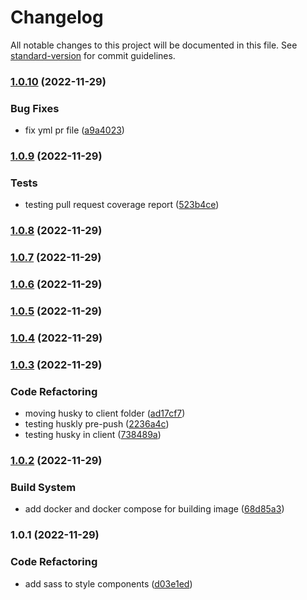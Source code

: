 # Changelog

All notable changes to this project will be documented in this file. See [standard-version](https://github.com/conventional-changelog/standard-version) for commit guidelines.

### [1.0.10](https://github.com/esaldivar/ReactTSTemplate/compare/v1.0.9...v1.0.10) (2022-11-29)


### Bug Fixes

* fix yml pr file ([a9a4023](https://github.com/esaldivar/ReactTSTemplate/commit/a9a4023f3ca250deaafd5a60a5e392e8926108c2))

### [1.0.9](https://github.com/esaldivar/ReactTSTemplate/compare/v1.0.8...v1.0.9) (2022-11-29)


### Tests

* testing pull request coverage report ([523b4ce](https://github.com/esaldivar/ReactTSTemplate/commit/523b4ced185f3e67a3ad4ffaffedf1a66d5a1aae))

### [1.0.8](https://github.com/esaldivar/ReactTSTemplate/compare/v1.0.7...v1.0.8) (2022-11-29)

### [1.0.7](https://github.com/esaldivar/ReactTSTemplate/compare/v1.0.6...v1.0.7) (2022-11-29)

### [1.0.6](https://github.com/esaldivar/ReactTSTemplate/compare/v1.0.5...v1.0.6) (2022-11-29)

### [1.0.5](https://github.com/esaldivar/ReactTSTemplate/compare/v1.0.4...v1.0.5) (2022-11-29)

### [1.0.4](https://github.com/esaldivar/ReactTSTemplate/compare/v1.0.3...v1.0.4) (2022-11-29)

### [1.0.3](https://github.com/esaldivar/ReactTSTemplate/compare/v1.0.2...v1.0.3) (2022-11-29)


### Code Refactoring

* moving husky to client folder ([ad17cf7](https://github.com/esaldivar/ReactTSTemplate/commit/ad17cf73fdb4ae6421d574a865cdbf2971714767))
* testing huskly pre-push ([2236a4c](https://github.com/esaldivar/ReactTSTemplate/commit/2236a4c2958c3da2460efd065b9c3f3c6c830bdc))
* testing husky in client ([738489a](https://github.com/esaldivar/ReactTSTemplate/commit/738489a3696a924683603064d3011508b75a1968))

### [1.0.2](https://github.com/esaldivar/ReactTSTemplate/compare/v1.0.1...v1.0.2) (2022-11-29)


### Build System

* add docker and docker compose for building image ([68d85a3](https://github.com/esaldivar/ReactTSTemplate/commit/68d85a384b9f5918d15e0d339cac74414f5e3eaa))

### 1.0.1 (2022-11-29)


### Code Refactoring

* add sass to style components ([d03e1ed](https://github.com/esaldivar/ReactTSTemplate/commit/d03e1ed479f367e2c5e0c77982350277a5f6cf93))
